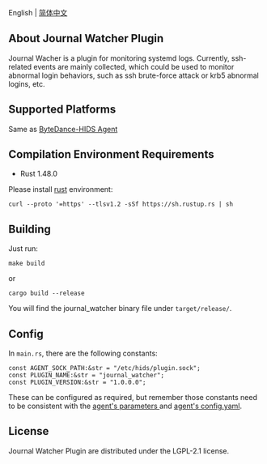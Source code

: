 English | [简体中文](README-zh_CN.md)
## About Journal Watcher Plugin
Journal Wacher is a plugin for monitoring systemd logs.
Currently, ssh-related events are mainly collected, which could be used to monitor abnormal login behaviors, such as ssh brute-force attack or krb5 abnormal logins, etc.

## Supported Platforms
Same as [ByteDance-HIDS Agent](../README.md#supported-platforms)

## Compilation Environment Requirements
* Rust 1.48.0

Please install [rust](https://www.rust-lang.org/tools/install) environment:
```
curl --proto '=https' --tlsv1.2 -sSf https://sh.rustup.rs | sh
```

## Building
Just run:
```
make build
```
or
```
cargo build --release
```
You will find the journal_watcher binary file under `target/release/`.

## Config
In `main.rs`, there are the following constants:
```
const AGENT_SOCK_PATH:&str = "/etc/hids/plugin.sock";
const PLUGIN_NAME:&str = "journal_watcher";
const PLUGIN_VERSION:&str = "1.0.0.0";
```
These can be configured as required, but remember those constants need to be consistent with the [agent's parameters ](../README.md#parameters-and-options) and [agent's config.yaml](../README.md#config-file).

## License
Journal Watcher Plugin are distributed under the LGPL-2.1 license.
